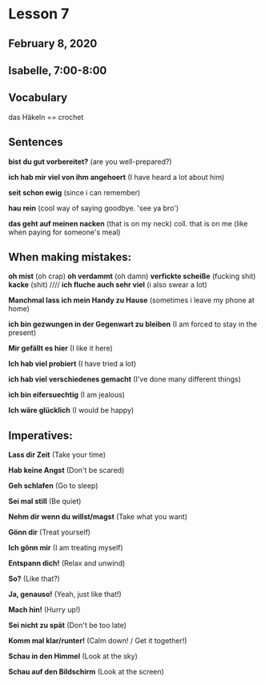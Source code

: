 # Lesson 7
## February 8, 2020
## Isabelle, 7:00-8:00

## Vocabulary
das Häkeln == crochet

## Sentences

**bist du gut vorbereitet?**
(are you well-prepared?)

**ich hab mir viel von ihm angehoert**
(I have heard a lot about him)

**seit schon ewig**
(since i can remember)

**hau rein**
(cool way of saying goodbye. 'see ya bro')

**das geht auf meinen nacken**
(that is on my neck)
coll. that is on me (like when paying for someone's meal)

## When making mistakes:
**oh mist** (oh crap)
**oh verdammt** (oh damn)
**verfickte scheiße** (fucking shit)
**kacke** (shit)
////
**ich fluche auch sehr viel**
(i also swear a lot)

**Manchmal lass ich mein Handy zu Hause**
(sometimes i leave my phone at home)

**ich bin gezwungen in der Gegenwart zu bleiben**
(I am forced to stay in the present)

**Mir gefällt es hier**
(I like it here)

**Ich hab viel probiert**
(I have tried a lot)

**ich hab viel verschiedenes gemacht**
(I've done many different things)

**ich bin eifersuechtig**
(I am jealous)

**Ich wäre glücklich**
(I would be happy)

## Imperatives:
**Lass dir Zeit**
(Take your time)

**Hab keine Angst**
(Don't be scared)

**Geh schlafen**
(Go to sleep)

**Sei mal still**
(Be quiet)

**Nehm dir wenn du willst/magst**
(Take what you want)

**Gönn dir**
(Treat yourself)

**Ich gönn mir**
(I am treating myself)

**Entspann dich!**
(Relax and unwind)

**So?**
(Like that?)

**Ja, genauso!**
(Yeah, just like that!)

**Mach hin!**
(Hurry up!)

**Sei nicht zu spät**
(Don't be too late)

**Komm mal klar/runter!**
(Calm down! / Get it together!)

**Schau in den Himmel**
(Look at the sky)

**Schau auf den Bildschirm**
(Look at the screen)
